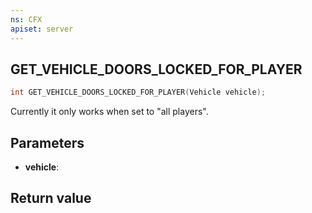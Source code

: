 ```yaml
---
ns: CFX
apiset: server
---
```

## GET_VEHICLE_DOORS_LOCKED_FOR_PLAYER

```c
int GET_VEHICLE_DOORS_LOCKED_FOR_PLAYER(Vehicle vehicle);
```

Currently it only works when set to "all players".

## Parameters
* **vehicle**: 

## Return value